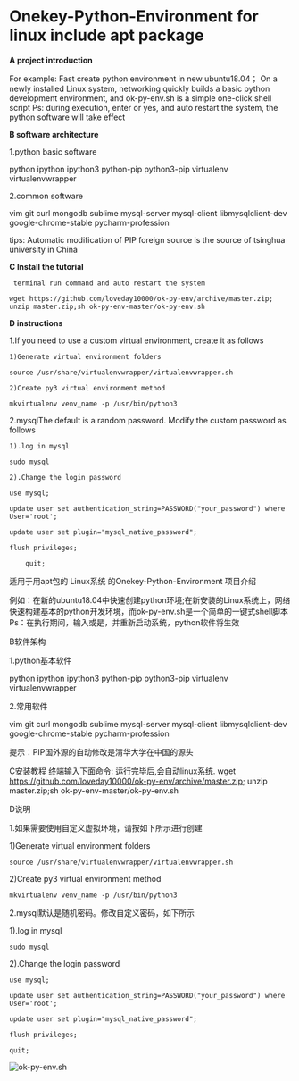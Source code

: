 # Onekey-Python-Environment for linux include apt package

 **A project introduction** 
 
For example: Fast create python environment in new ubuntu18.04；
On a newly installed Linux system, networking quickly builds a basic python development environment, and ok-py-env.sh is a simple one-click shell script
Ps: during execution, enter or yes, and auto restart the system, the python software will take effect

 **B software architecture** 

1.python basic software

python
ipython
ipython3
python-pip
python3-pip
virtualenv
virtualenvwrapper

2.common software

vim
git
curl
mongodb
sublime
mysql-server
mysql-client
libmysqlclient-dev
google-chrome-stable
pycharm-profession

tips: Automatic modification of PIP foreign source is the source of tsinghua university in China


 **C Install the tutorial** 
 
     terminal run command and auto restart the system
     
	wget https://github.com/loveday10000/ok-py-env/archive/master.zip; unzip master.zip;sh ok-py-env-master/ok-py-env.sh


 **D instructions** 

1.If you need to use a custom virtual environment, create it as follows

    1)Generate virtual environment folders

    source /usr/share/virtualenvwrapper/virtualenvwrapper.sh

    2)Create py3 virtual environment method

    mkvirtualenv venv_name -p /usr/bin/python3

2.mysqlThe default is a random password. Modify the custom password as follows

    1).log in mysql

	sudo mysql

    2).Change the login password

	use mysql;

	update user set authentication_string=PASSWORD("your_password") where User='root';

	update user set plugin="mysql_native_password";

	flush privileges;
        
        quit;


适用于用apt包的 Linux系统 的Onekey-Python-Environment
项目介绍

例如：在新的ubuntu18.04中快速创建python环境;在新安装的Linux系统上，网络快速构建基本的python开发环境，而ok-py-env.sh是一个简单的一键式shell脚本Ps：在执行期间，输入或是，并重新启动系统，python软件将生效

B软件架构

1.python基本软件

python ipython ipython3 python-pip python3-pip virtualenv virtualenvwrapper

2.常用软件

vim git curl mongodb sublime mysql-server mysql-client libmysqlclient-dev google-chrome-stable pycharm-profession

提示：PIP国外源的自动修改是清华大学在中国的源头

C安装教程
  终端输入下面命令: 运行完毕后,会自动linux系统.
	wget https://github.com/loveday10000/ok-py-env/archive/master.zip; unzip master.zip;sh ok-py-env-master/ok-py-env.sh

	
D说明

1.如果需要使用自定义虚拟环境，请按如下所示进行创建

1)Generate virtual environment folders

	source /usr/share/virtualenvwrapper/virtualenvwrapper.sh

2)Create py3 virtual environment method

	mkvirtualenv venv_name -p /usr/bin/python3
2.mysql默认是随机密码。修改自定义密码，如下所示

1).log in mysql

	sudo mysql

2).Change the login password

	use mysql;

	update user set authentication_string=PASSWORD("your_password") where User='root';

	update user set plugin="mysql_native_password";

	flush privileges;

	quit;
    
![ok-py-env.sh](https://images.gitee.com/uploads/images/2018/0828/194259_10483f6b_2026959.png "ok.png")
